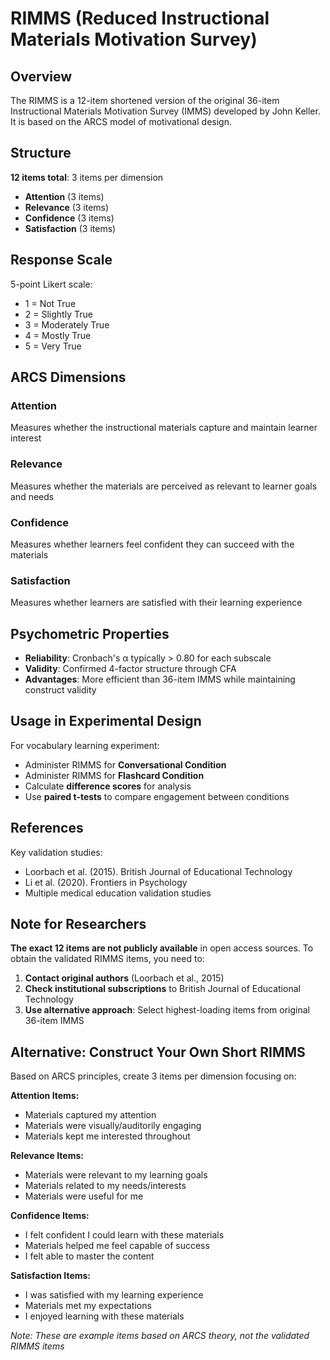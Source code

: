 # RIMMS (Reduced Instructional Materials Motivation Survey)

## Overview

The RIMMS is a 12-item shortened version of the original 36-item Instructional Materials Motivation Survey (IMMS) developed by John Keller. It is based on the ARCS model of motivational design.

## Structure

**12 items total**: 3 items per dimension
- **Attention** (3 items)
- **Relevance** (3 items) 
- **Confidence** (3 items)
- **Satisfaction** (3 items)

## Response Scale

5-point Likert scale:
- 1 = Not True
- 2 = Slightly True
- 3 = Moderately True
- 4 = Mostly True
- 5 = Very True

## ARCS Dimensions

### Attention
Measures whether the instructional materials capture and maintain learner interest

### Relevance  
Measures whether the materials are perceived as relevant to learner goals and needs

### Confidence
Measures whether learners feel confident they can succeed with the materials

### Satisfaction
Measures whether learners are satisfied with their learning experience

## Psychometric Properties

- **Reliability**: Cronbach's α typically > 0.80 for each subscale
- **Validity**: Confirmed 4-factor structure through CFA
- **Advantages**: More efficient than 36-item IMMS while maintaining construct validity

## Usage in Experimental Design

For vocabulary learning experiment:
- Administer RIMMS for **Conversational Condition**
- Administer RIMMS for **Flashcard Condition**  
- Calculate **difference scores** for analysis
- Use **paired t-tests** to compare engagement between conditions

## References

Key validation studies:
- Loorbach et al. (2015). British Journal of Educational Technology
- Li et al. (2020). Frontiers in Psychology
- Multiple medical education validation studies

## Note for Researchers

**The exact 12 items are not publicly available** in open access sources. To obtain the validated RIMMS items, you need to:

1. **Contact original authors** (Loorbach et al., 2015)
2. **Check institutional subscriptions** to British Journal of Educational Technology
3. **Use alternative approach**: Select highest-loading items from original 36-item IMMS

## Alternative: Construct Your Own Short RIMMS

Based on ARCS principles, create 3 items per dimension focusing on:

**Attention Items:**
- Materials captured my attention
- Materials were visually/auditorily engaging
- Materials kept me interested throughout

**Relevance Items:**  
- Materials were relevant to my learning goals
- Materials related to my needs/interests
- Materials were useful for me

**Confidence Items:**
- I felt confident I could learn with these materials
- Materials helped me feel capable of success
- I felt able to master the content

**Satisfaction Items:**
- I was satisfied with my learning experience
- Materials met my expectations
- I enjoyed learning with these materials

*Note: These are example items based on ARCS theory, not the validated RIMMS items*